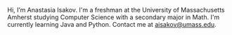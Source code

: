 Hi, I’m Anastasia Isakov.
I'm a freshman at the University of Massachusetts Amherst studying Computer Science with a secondary major in Math.
I'm currently learning Java and Python.
Contact me at aisakov@umass.edu.

<!---
AnastasiaIsakov04/AnastasiaIsakov04 is a ✨ special ✨ repository because its `README.md` (this file) appears on your GitHub profile.
You can click the Preview link to take a look at your changes.
--->
